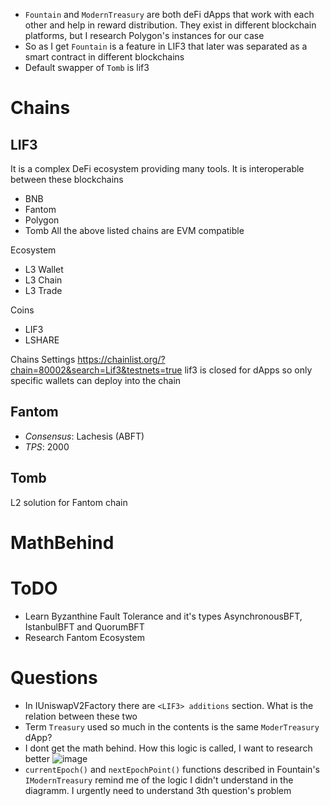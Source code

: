 * `Fountain` and `ModernTreasury` are both deFi dApps that work with each other and help in reward distribution. They exist in different blockchain platforms, but I research Polygon's instances for our case
* So as I get `Fountain` is a feature in LIF3 that later was separated as a smart contract in different blockchains
* Default swapper of `Tomb` is lif3

# Chains

## LIF3
It is a complex DeFi ecosystem providing many tools. It is interoperable between these blockchains
* BNB
* Fantom
* Polygon
* Tomb
All the above listed chains are EVM compatible

Ecosystem
* L3 Wallet
* L3 Chain
* L3 Trade

Coins
* LIF3
* LSHARE

Chains Settings
https://chainlist.org/?chain=80002&search=Lif3&testnets=true
lif3 is closed for dApps so only specific wallets can deploy into the chain


## Fantom
* _Consensus_: Lachesis (ABFT)
* _TPS_: 2000

## Tomb
L2 solution for Fantom chain

# MathBehind




# ToDO
* Learn Byzanthine Fault Tolerance and it's types AsynchronousBFT, IstanbulBFT and QuorumBFT
* Research Fantom Ecosystem

# Questions
* In IUniswapV2Factory there are `<LIF3> additions` section. What is the relation between these two
* Term `Treasury` used so much in the contents is the same `ModerTreasury` dApp?
* I dont get the math behind. How this logic is called, I want to research better ![image](https://github.com/puls369ar/soliciy-tasks/blob/main/solicy-task-1/image.png)
* `currentEpoch()` and `nextEpochPoint()` functions described in Fountain's `IModernTreasury` remind me of the logic I didn't understand in the diagramm. I urgently need to understand 3th question's problem
